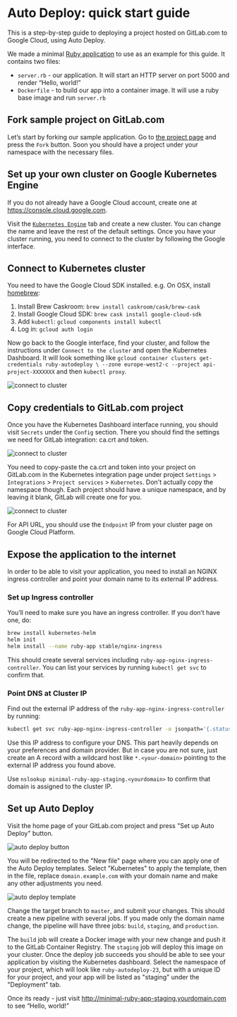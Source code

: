 # Auto Deploy: quick start guide

This is a step-by-step guide to deploying a project hosted on GitLab.com to Google Cloud, using Auto Deploy.

We made a minimal [Ruby application](https://gitlab.com/gitlab-examples/minimal-ruby-app) to use as an example for this guide. It contains two files:

* `server.rb` - our application. It will start an HTTP server on port 5000 and render “Hello, world!”
* `Dockerfile` - to build our app into a container image. It will use a ruby base image and run `server.rb`

## Fork sample project on GitLab.com

Let’s start by forking our sample application. Go to [the project page](https://gitlab.com/gitlab-examples/minimal-ruby-app) and press the `Fork` button. Soon you should have a project under your namespace with the necessary files.

## Set up your own cluster on Google Kubernetes Engine

If you do not already have a Google Cloud account, create one at https://console.cloud.google.com.

Visit the [`Kubernetes Engine`](https://console.cloud.google.com/kubernetes/list) tab and create a new cluster. You can change the name and leave the rest of the default settings. Once you have your cluster running, you need to connect to the cluster by following the Google interface.

## Connect to Kubernetes cluster

You need to have the Google Cloud SDK installed. e.g.
On OSX, install [homebrew](https://brew.sh):

1. Install Brew Caskroom: `brew install caskroom/cask/brew-cask`
1. Install Google Cloud SDK: `brew cask install google-cloud-sdk`
1. Add `kubectl`: `gcloud components install kubectl`
1. Log in: `gcloud auth login`

Now go back to the Google interface, find your cluster, and follow the instructions under `Connect to the cluster` and open the Kubernetes Dashboard. It will look something like `gcloud container clusters get-credentials ruby-autodeploy \ --zone europe-west2-c --project api-project-XXXXXXX` and then `kubectl proxy`.

![connect to cluster](img/guide_connect_cluster.png)

## Copy credentials to GitLab.com project

Once you have the Kubernetes Dashboard interface running, you should visit `Secrets` under the  `Config` section. There you should find the settings we need for GitLab integration: ca.crt and token.

![connect to cluster](img/guide_secret.png)

You need to copy-paste the ca.crt and token into your project on GitLab.com in the Kubernetes integration page under project `Settings` > `Integrations` > `Project services` > `Kubernetes`. Don't actually copy the namespace though. Each project should have a unique namespace, and by leaving it blank, GitLab will create one for you.

![connect to cluster](img/guide_integration.png)

For API URL, you should use the `Endpoint` IP from your cluster page on Google Cloud Platform.

## Expose the application to the internet

In order to be able to visit your application, you need to install an NGINX ingress controller and point your domain name to its external IP address.

### Set up Ingress controller

You’ll need to make sure you have an ingress controller. If you don’t have one, do:

```sh
brew install kubernetes-helm
helm init
helm install --name ruby-app stable/nginx-ingress
```

This should create several services including `ruby-app-nginx-ingress-controller`. You can list your services by running `kubectl get svc` to confirm that.

### Point DNS at Cluster IP

Find out the external IP address of the `ruby-app-nginx-ingress-controller` by running:

```sh
kubectl get svc ruby-app-nginx-ingress-controller -o jsonpath='{.status.loadBalancer.ingress[0].ip}'
```

Use this IP address to configure your DNS. This part heavily depends on your preferences and domain provider. But in case you are not sure, just create an A record with a wildcard host like `*.<your-domain>` pointing to the external IP address you found above.

Use `nslookup minimal-ruby-app-staging.<yourdomain>` to confirm that domain is assigned to the cluster IP.

## Set up Auto Deploy

Visit the home page of your GitLab.com project and press "Set up Auto Deploy" button.

![auto deploy button](img/auto_deploy_btn.png)

You will be redirected to the "New file" page where you can apply one of the Auto Deploy templates. Select "Kubernetes" to apply the template, then in the file, replace `domain.example.com` with your domain name and make any other adjustments you need.

![auto deploy template](img/auto_deploy_dropdown.png)

Change the target branch to `master`, and submit your changes. This should create
a new pipeline with several jobs. If you made only the domain name change, the
pipeline will have three jobs: `build`, `staging`, and `production`.

The `build` job will create a Docker image with your new change and push it to
the GitLab Container Registry. The `staging` job will deploy this image on your
cluster. Once the deploy job succeeds you should be able to see your application by
visiting the Kubernetes dashboard. Select the namespace of your project, which
will look like `ruby-autodeploy-23`, but with a unique ID for your project, and
your app will be listed as "staging" under the "Deployment" tab.

Once its ready - just visit http://minimal-ruby-app-staging.yourdomain.com to see “Hello, world!”
